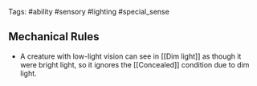 Tags: #ability #sensory #lighting #special_sense

## Mechanical Rules

- A creature with low-light vision can see in [[Dim light]] as though it were bright light, so it ignores the [[Concealed]] condition due to dim light. 
